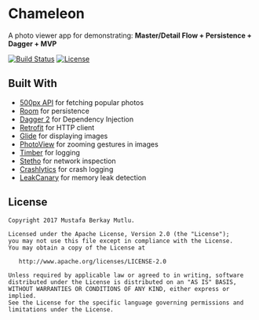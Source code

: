 # Chameleon
A photo viewer app for demonstrating: **Master/Detail Flow + Persistence + Dagger + MVP**

[![Build Status](https://travis-ci.org/mustafaberkaymutlu/chameleon.svg?branch=master)](https://travis-ci.org/mustafaberkaymutlu/chameleon)
[![License](https://img.shields.io/badge/License-Apache%202.0-blue.svg)](https://github.com/mustafaberkaymutlu/chameleon/blob/master/LICENSE)

## Built With
* [500px API](https://github.com/500px/api-documentation) for fetching popular photos
* [Room](https://developer.android.com/topic/libraries/architecture/room.html) for persistence
* [Dagger 2](https://google.github.io/dagger/) for Dependency Injection
* [Retrofit](https://github.com/square/retrofit) for HTTP client
* [Glide](https://github.com/bumptech/glide) for displaying images
* [PhotoView](https://github.com/chrisbanes/PhotoView) for zooming gestures in images
* [Timber](https://github.com/JakeWharton/timber) for logging
* [Stetho](https://github.com/facebook/stetho) for network inspection
* [Crashlytics](https://fabric.io/kits/android/crashlytics/install) for crash logging
* [LeakCanary](https://github.com/square/leakcanary) for memory leak detection

## License
    Copyright 2017 Mustafa Berkay Mutlu.

    Licensed under the Apache License, Version 2.0 (the "License");
    you may not use this file except in compliance with the License.
    You may obtain a copy of the License at

       http://www.apache.org/licenses/LICENSE-2.0

    Unless required by applicable law or agreed to in writing, software
    distributed under the License is distributed on an "AS IS" BASIS,
    WITHOUT WARRANTIES OR CONDITIONS OF ANY KIND, either express or implied.
    See the License for the specific language governing permissions and
    limitations under the License.
